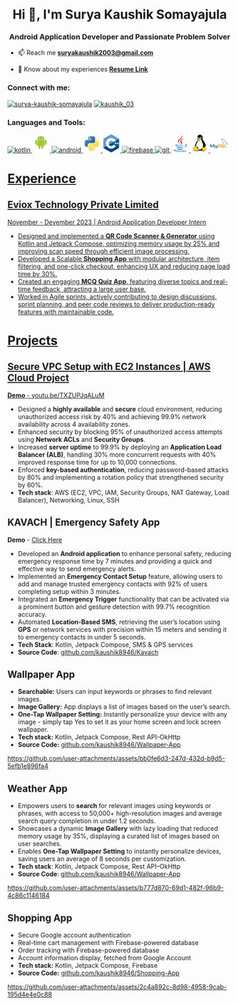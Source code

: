 <h1 align="center">Hi 👋, I'm Surya Kaushik Somayajula</h1>
<h3 align="center">Android Application Developer and Passionate Problem Solver</h3>

- 📫 Reach me **suryakaushik2003@gmail.com**

- 📄 Know about my experiences **[Resume Link](https://drive.google.com/file/d/1Fft0l8HAu3P1YeN4XZ3Yk3oY6vXT-UeL/view?usp=sharing)**

<h3 align="left">Connect with me:</h3>
<p align="left">
<a href="https://linkedin.com/in/surya-kaushik-somayajula" target="blank"><img align="center" src="https://raw.githubusercontent.com/rahuldkjain/github-profile-readme-generator/master/src/images/icons/Social/linked-in-alt.svg" alt="surya-kaushik-somayajula" height="30" width="40" /></a>
<a href="https://www.leetcode.com/kaushik_03" target="_blank"><img align="center" src="https://raw.githubusercontent.com/rahuldkjain/github-profile-readme-generator/master/src/images/icons/Social/leet-code.svg" alt="kaushik_03" height="30" width="40" /></a>
</p>

<h3 align="left">Languages and Tools:</h3>
<p align="left"> 
<a href="https://kotlinlang.org" target="_blank" rel="noreferrer"> <img src="https://www.vectorlogo.zone/logos/kotlinlang/kotlinlang-icon.svg" alt="kotlin" width="40" height="40"/> </a> 
<a href="https://developer.android.com" target="_blank" rel="noreferrer"> <img src="https://raw.githubusercontent.com/devicons/devicon/master/icons/android/android-original-wordmark.svg" alt="android" width="40" height="40"/> </a>
<a href="https://developer.android.com/develop/ui/compose" target="_blank" rel="noreferrer"> <img src="https://blogger.googleusercontent.com/img/b/R29vZ2xl/AVvXsEjC97Z8BResg5dlPqczsRCFhP6zewWX0X0e7fVPG-G7PuUZwwZVsi9OPoqJYkgqT2h0FI95SsmWzVEgpt8b8HAqFiIxZ98TFtY4lE0b8UrtVJ2HrJebRwl6C9DslsQDl9KnBIrdHS6LtkY/s1600/jetpack+compose+icon_RGB.png" alt="android" width="40" height="40"/> </a>  
<a href="https://www.python.org/" target="_blank" rel="noreferrer"> <img src="https://raw.githubusercontent.com/devicons/devicon/master/icons/python/python-original.svg" alt="python" width="40" height="40"/> </a>
<a href="https://www.w3schools.com/cpp/" target="_blank" rel="noreferrer"> <img src="https://raw.githubusercontent.com/devicons/devicon/master/icons/cplusplus/cplusplus-original.svg" alt="cplusplus" width="40" height="40"/> </a> 
<a href="https://firebase.google.com/" target="_blank" rel="noreferrer"> <img src="https://www.vectorlogo.zone/logos/firebase/firebase-icon.svg" alt="firebase" width="40" height="40"/> </a> 
<a href="https://git-scm.com/" target="_blank" rel="noreferrer"> <img src="https://www.vectorlogo.zone/logos/git-scm/git-scm-icon.svg" alt="git" width="40" height="40"/> </a> 
<a href="https://www.java.com" target="_blank" rel="noreferrer"> <img src="https://raw.githubusercontent.com/devicons/devicon/master/icons/java/java-original.svg" alt="java" width="40" height="40"/> </a>
<a href="https://www.linux.org/" target="_blank" rel="noreferrer"> 
<img src="https://raw.githubusercontent.com/devicons/devicon/master/icons/linux/linux-original.svg" alt="linux" width="40" height="40"/> </a> 
<a href="https://www.mysql.com/" target="_blank" rel="noreferrer"> <img src="https://raw.githubusercontent.com/devicons/devicon/master/icons/mysql/mysql-original-wordmark.svg" alt="mysql" width="40" height="40"/> </a> <a href="https://www.python.org" target="_blank" rel="noreferrer"> 

# Experience

## Eviox Technology Private Limited
November - Devember 2023 | Android Application Developer Intern
- Designed and implemented a **QR Code Scanner & Generator** using Kotlin and Jetpack Compose, optimizing memory usage by 25% and improving scan speed through efficient image processing.  
- Developed a Scalable **Shopping App** with modular architecture, item filtering, and one-click checkout, enhancing UX and reducing page load time by 30%.  
- Created an engaging **MCQ Quiz App**, featuring diverse topics and real-time feedback, attracting a large user base.  
- Worked in Agile sprints, actively contributing to design discussions, sprint planning, and peer code reviews to deliver production-ready features with maintainable code.

# Projects
## **Secure VPC Setup with EC2 Instances** | AWS Cloud Project  
**Demo** - [youtu.be/TXZUPJqALuM](https://youtu.be/TXZUPJqALuM)

- Designed a **highly available** and **secure** cloud environment, reducing unauthorized access risk by 40% and achieving 99.9% network availability across 4 availability zones.
- Enhanced security by blocking 95% of unauthorized access attempts using **Network ACLs** and **Security Groups**.
- Increased **server uptime** to 99.9% by deploying an **Application Load Balancer (ALB)**, handling 30% more concurrent requests with 40% improved response time for up to 10,000 connections.
- Enforced **key-based authentication**, reducing password-based attacks by 80% and implementing a rotation policy that strengthened security by 60%.
- **Tech stack**: AWS (EC2, VPC, IAM, Security Groups, NAT Gateway, Load Balancer), Networking, Linux, SSH


## KAVACH | Emergency Safety App
**Demo** - [Click Here](https://github.com/kaushik8946/Kavach?tab=readme-ov-file#screenshots)
- Developed an **Android application** to enhance personal safety, reducing emergency response time by 7 minutes and providing a quick and effective way to send emergency alerts.  
- Implemented an **Emergency Contact Setup** feature, allowing users to add and manage trusted emergency contacts with 92% of users completing setup within 3 minutes.  
- Integrated an **Emergency Trigger** functionality that can be activated via a prominent button and gesture detection with 99.7% recognition accuracy.  
- Automated **Location-Based SMS**, retrieving the user’s location using **GPS** or network services with precision within 15 meters and sending it to emergency contacts in under 5 seconds.  
- **Tech Stack**: Kotlin, Jetpack Compose, SMS & GPS services  
- **Source Code**: [github.com/kaushik8946/Kavach](https://github.com/kaushik8946/Kavach)


## Wallpaper App
- **Searchable:** Users can input keywords or phrases to find relevant
images.
- **Image Gallery:** App displays a list of images based on the user’s
search.
- **One-Tap Wallpaper Setting:** Instantly personalize your device
with any image - simply tap Yes to set it as your home screen and
lock screen wallpaper.
- **Tech stack:** Kotlin, Jetpack Compose, Rest API-OkHttp
- **Source Code:** [github.com/kaushik8946/Wallpaper-App](https://github.com/kaushik8946/Wallpaper-App)


https://github.com/user-attachments/assets/bb0fe6d3-247d-432d-b9d5-5efb1e896fa4


## Weather App
- Empowers users to **search** for relevant images using keywords or phrases, with access to 50,000+ high-resolution images and average search query completion in under 1.2 seconds.  
- Showcases a dynamic **Image Gallery** with lazy loading that reduced memory usage by 35%, displaying a curated list of images based on user searches.  
- Enables **One-Tap Wallpaper Setting** to instantly personalize devices, saving users an average of 8 seconds per customization.  
- **Tech stack**: Kotlin, Jetpack Compose, Rest API–OkHttp  
- **Source Code**: [github.com/kaushik8946/Wallpaper-App](https://github.com/kaushik8946/Wallpaper-App)



https://github.com/user-attachments/assets/b777d870-69d1-482f-96b9-4c86c1146184

## Shopping App
- Secure Google account authentication
- Real-time cart management with Firebase-powered database
- Order tracking with Firebase-powered database
- Account information display, fetched from Google Account
- **Tech stack:** Kotlin, Jetpack Compose, Firebase
- **Source Code:** [github.com/kaushik8946/Shopping-App](https://github.com/kaushik8946/Shopping-App)
  

https://github.com/user-attachments/assets/2c4a892c-8d98-4958-9cab-195d4e4e0c88
  
